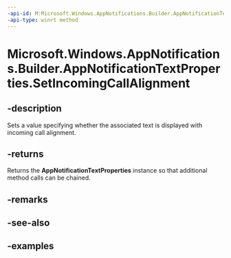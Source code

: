 ```yaml
---
-api-id: M:Microsoft.Windows.AppNotifications.Builder.AppNotificationTextProperties.SetIncomingCallAlignment
-api-type: winrt method
---
```


# Microsoft.Windows.AppNotifications.Builder.AppNotificationTextProperties.SetIncomingCallAlignment

<!--
public Microsoft.Windows.AppNotifications.Builder.AppNotificationTextProperties SetIncomingCallAlignment ();
-->


## -description

Sets a value specifying whether the associated text is displayed with incoming call alignment.

## -returns

Returns the **AppNotificationTextProperties** instance so that additional method calls can be chained.

## -remarks

## -see-also

## -examples


